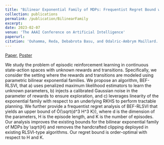```yaml
---
title: "Bilinear Exponential Family of MDPs: Frequentist Regret Bound with Tractable Exploration & Planning"
collection: publications
permalink: /publication/BilinearFamily
excerpt:
date: 2023-02-07
venue: 'The AAAI Conference on Artificial Intelligence'
paperurl: 
citation: 'Ouhamma, Reda, Debabrota Basu, and Odalric-Ambrym Maillard. "Bilinear exponential family of mdps: Frequentist regret bound with tractable exploration and planning." AAAI (2022).'
---
```


[Paper](http://redaouhamma.github.io/files/befrlsvi.pdf), [Poster](http://redaouhamma.github.io/files/befrlsviPoster.pdf)

We study the problem of episodic reinforcement learning in continuous state-action spaces with unknown rewards and
transitions. Specifically, we consider the setting where the rewards and transitions are modeled using parametric bilinear
exponential families. We propose an algorithm, BEF-RLSVI, that a) uses penalized maximum likelihood estimators to
learn the unknown parameters, b) injects a calibrated Gaussian noise in the parameter of rewards to ensure exploration,
and c) leverages linearity of the exponential family with respect to an underlying RKHS to perform tractable planning.
We further provide a frequentist regret analysis of BEF-RLSVI that yields an upper bound of Õ(\sqrt{d^3 H^3 K}), where d is
the dimension of the parameters, H is the episode length, and K is the number of episodes. Our analysis improves the
existing bounds for the bilinear exponential family of MDPs by \sqrt{H} and removes the handcrafted clipping deployed in
existing RLSVI-type algorithms. Our regret bound is order-optimal with respect to H and K.
